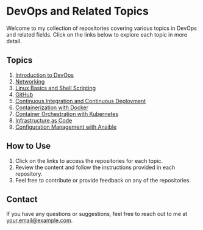 # DevOps and Related Topics

Welcome to my collection of repositories covering various topics in DevOps and related fields. Click on the links below to explore each topic in more detail.

## Topics

1. [Introduction to DevOps](http://example.com/introduction-to-devops)
2. [Networking](http://example.com/networking)
3. [Linux Basics and Shell Scripting](http://example.com/linux-basics-shell-scripting)
4. [GitHub](http://example.com/github)
5. [Continuous Integration and Continuous Deployment](http://example.com/ci-cd)
6. [Containerization with Docker](http://example.com/containerization-docker)
7. [Container Orchestration with Kubernetes](https://github.com/harinath-az/kubernetes)
8. [Infrastructure as Code](http://example.com/infrastructure-as-code)
9. [Configuration Management with Ansible](http://example.com/configuration-management-ansible)

## How to Use

1. Click on the links to access the repositories for each topic.
2. Review the content and follow the instructions provided in each repository.
3. Feel free to contribute or provide feedback on any of the repositories.

## Contact

If you have any questions or suggestions, feel free to reach out to me at [your.email@example.com](mailto:your.email@example.com).

